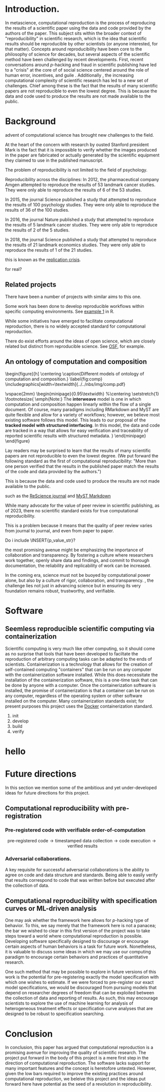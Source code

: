 # Introduction.

In metascience, computational reproduction is the process of reproducing the results of a scientific paper using the data and code provided by the authors of the paper. This subject sits within the broader context of "reproducibility" in scientific  research, which is the idea that scientific results should be reproducible by other scientists (or anyone interested, for that matter). Concepts around reproducibility have been core to the philosophy of science for decades, but several aspects of the scientific method have been challenged by recent developments. 
First, recent conversations around $p$-hacking and fraud in scientific publishing have led to a "crisis" at the core of of social science centered around the role of human error, incentives, and guile    . 
Additionally , the increasing computational complexity of scientific research has led to a new set of challenges. Chief among these is the fact that the results of many scientific papers are not reproducible to even the lowest degree. This is because the data and code used to produce the results are not made available to the public.
<!--
@article{lindsay2023plea,
  title={A Plea to Psychology Professional Societies that Publish Journals: Assess Computational Reproducibility},
  author={Lindsay, D Stephen},
  journal={Meta-Psychology},
  volume={7},
  year={2023}
  url={https://conferences.lnu.se/index.php/metapsychology/article/view/4020}
}
-->


# Background



advent of computational science has brought new challenges to the field.

At the heart of the concern with research by ousted Stanford president Mark is the fact that it is impossible to verify whether the images produced in the paper are fabricated or actually generated by the scientific equipment they claimed to use in the published manuscript.

The problem of reproducibility is not limited to the field of psychology. 

Reproducibility across the disciplines:
In 2012, the pharmaceutical company Amgen attempted to reproduce the results of 53 landmark cancer studies. They were only able to reproduce the results of 6 of the 53 studies.

In 2015, the journal Science published a study that attempted to reproduce the results of 100 psychology studies. They were only able to reproduce the results of 36 of the 100 studies.

In 2016, the journal Nature published a study that attempted to reproduce the results of 5 landmark cancer studies. They were only able to reproduce the results of 2 of the 5 studies.

In 2018, the journal Science published a study that attempted to reproduce the results of 21 landmark economics studies. They were only able to reproduce the results of 1 of the 21 studies.

this is known as the [replication crisis](https://en.wikipedia.org/wiki/Replication_crisis).


for real?

## Related projects

There have been a number of projects with similar aims to this one.

Some work has been done to develop reproducible workflows within specific computing environments. See [example 1](https://mine-cetinkaya-rundel.github.io/improve-repro-workflow-reproducibilitea-2020/) in R.

While some initiatives have emerged to facilitate computational reproduction, there is no widely accepted standard for computational reproduction. 

There do exist efforts around the ideas of open science, which are closely related but distinct from reproducible science. See [OSF](https://osf.io/tvyxz/), for example.

## An ontology of computation and composition


\begin{figure}[h]
\centering
\caption{Different models of ontology of computation and composition.}
\label{fig:comp}
\includegraphics[width=\textwidth]{../../nbs/img/comp.pdf}

\vspace{2mm}
\begin{minipage}{0.95\textwidth}
%\centering
\setstretch{1}
\footnotesize{
\emph{Note:} The **interweave** model is one in which computation and composition happen linearly within the flow of a single document. Of course, many paradigms including RMarkdown and MyST are quite flexible and allow for a variety of workflows; however, we believe most existing software follows this model. This leads to our proposal of the **tracked model with structured interfacing**. In this model, the data and code are tracked in a way that allows for easy verification and traceability of reported scientific results with structured metadata.
}
\end{minipage}
\end{figure}


Lay readers may be surprised to learn that the results of many scientific papers are not reproducible to even the lowest degree. (We put forward the following standard as the first of computational reproducibility: "More than one person verified that the results in the published paper match the results of the code and data provided by the authors.") 

This is because the data and code used to produce the results are not made available to the public. 

such as the [ReScience journal](https://rescience.github.io/) and [MyST Markdown](https://jupyterbook.org/en/stable/content/myst.html)



While many advocate for the value of peer review in scientific publishing, as of 2023, there no scientific standard exists for true computational reproducibility. 


This is a problem because it means that the quality of peer review varies from journal to journal, and even from paper to paper. 

Do i include \INSERT{p_value_str}?


the most promising avenue might be emphasizing the importance of collaboration and transparency. By fostering a culture where researchers work together, openly share data and findings, and commit to thorough documentation, the reliability and replicability of work can be increased.

In the coming era, science must not be buoyed by computational power alone, but also by a culture of rigor, collaboration, and transparency.
, the challenge lies not just in advancing science but in ensuring its very foundation remains robust, trustworthy, and verifiable. 

# Software
## Seemless reproducible scientific computing via containerization

Scientific computing is very much like other computing, so it should come as no surprise that tools that have been developed to faciltate the reproduction of arbitrary computing tasks can be adapted to the ends of scientists. Containerization is a technology that allows for the creation of self-contained computing "containers" that can be run on any computer with the containerization software installed. While this does necessitate the installation of the containerization software, this is a one-time task that can be done by anyone with a computer. Once the containerization software is installed, the promise of containerization is that a container can be run on any computer, regardless of the operating system or other software installed on the computer. Many containerization standards exist; for present purposes this project uses the [Docker](https://www.docker.com/) containerization standard.



1. init
2. develop
3. build
4. verify

# hello

<!--
\begin{center}
\begin{tabular}{lcccccc}
\toprule
& \textbf{coef} & \textbf{std err} & \textbf{t} & \textbf{P$> |$t$|$} & \textbf{[0.025} & \textbf{0.975]} \\
\midrule
\textbf{const} \& 1.1256 & 0.182 & 6.174 & 0.000 & 0.764 & 1.488 \\
\textbf{x1} & 2.1637 & 0.239 & 9.038 & 0.000 & 1.689 & 2.639 \\
\textbf{x2} & 1.3379 & 0.243 & 5.506 & 0.000 & 0.856 & 1.820 \\
\bottomrule
\end{tabular}
\end{center}
-->

# Future directions

In this section we mention some of the ambitious and yet under-developed ideas for future directions for this project.

## Computational reproducibility with pre-registration

### Pre-registered code with verifiable order-of-computation
$$ \text{pre-registered code} \rightarrow \text{timestamped data collection} \rightarrow \text{code execution} \rightarrow \text{verified results} $$

### Adversarial collaborations. 
A key requisite for successful adversarial collaborations is the ability to agree on code and data structure and standards. Being able to easily verify that results correspond to code that was written before but executed after the collection of data.

## Computational reproducibility with specification curves or ML-driven analysis

One may ask whether the framework here allows for $p$-hacking type of behavior. To this, we say merely that the framework here is not a panacea; the bar we wished to clear in this first version of the project was to take steps toward a world where computational reproduction is possible. Developing software specifically designed to discourage or encourage certain aspects of human behaviors is a task for future work. Nonetheless, it is valuable to discuss some ideas in which we may use our computing paradigm to encourage certain behaviors and practices of quantitative research.

One such method that may be possible to explore in future versions of this work is the potential for pre-registering exactly the model specification with which one wishes to estimate. If we were forced to pre-register our exact model specifications, we would be discouraged from pursuing models that depend on researcher degrees of freedom that can be exploited between the collection of data and reporting of results. As such, this may encourage scientists to explore the use of machine learning for analysis of heterogeneous treatment effects or specification curve analyses that are designed to be robust to specification searching. 

# Conclusion



In conclusion, this paper has argued that computational reproduction is a promising avenue for improving the quality of scientific research. The project put forward in the body of this project is a mere first step in the direction of computational reproduction. The software lacks support for many important features and the concept is heretofore untested. However, given the low bars required to improve the existing practices around computational reproduction, we beleive this project and the ideas put forward here have potential as the seed of a revolution in reproducibility.



